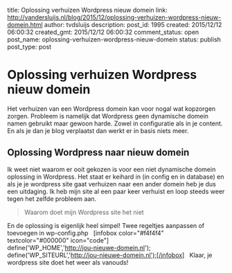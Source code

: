 title: Oplossing verhuizen Wordpress nieuw domein
link: http://vandersluijs.nl/blog/2015/12/oplossing-verhuizen-wordpress-nieuw-domein.html
author: tvdsluijs
description: 
post_id: 1995
created: 2015/12/12 06:00:32
created_gmt: 2015/12/12 06:00:32
comment_status: open
post_name: oplossing-verhuizen-wordpress-nieuw-domein
status: publish
post_type: post

# Oplossing verhuizen Wordpress nieuw domein

Het verhuizen van een Wordpress domein kan voor nogal wat kopzorgen zorgen. Probleem is namelijk dat Wordpress geen dynamische domein namen gebruikt maar gewoon harde. Zowel in configuratie als in je content. En als je dan je blog verplaatst dan werkt er in basis niets meer.

## Oplossing Wordpress naar nieuw domein

Ik weet niet waarom er ooit gekozen is voor een niet dynamische domein oplossing in Wordpress. Het staat er keihard in (in config en in database) en als je je wordpress site gaat verhuizen naar een ander domein heb je dus een uitdaging. Ik heb mijn site al een paar keer verhuist en loop steeds weer tegen het zelfde probleem aan. 

> Waarom doet mijn Wordpress site het niet

En de oplossing is eigenlijk heel simpel! Twee regeltjes aanpassen of toevoegen in wp-config.php   [infobox color="#f4f4f4" textcolor="#000000" icon="code"]   
define('WP_HOME','http://jou-nieuwe-domein.nl');   
define('WP_SITEURL','http://jou-nieuwe-domein.nl');[/infobox]   Klaar, je wordpress site doet het weer als vanouds!